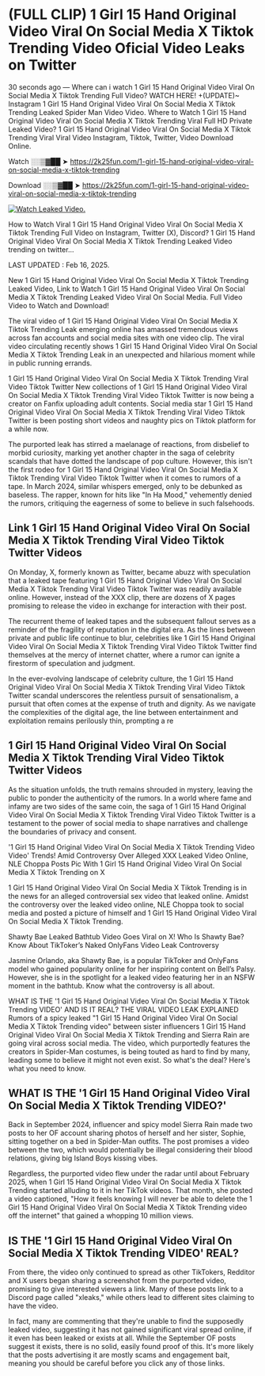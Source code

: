 # (FULL CLIP) 1 Girl 15 Hand Original Video Viral On Social Media X Tiktok Trending Video Oficial Video Leaks on Twitter

30 seconds ago — Where can i watch 1 Girl 15 Hand Original Video Viral On Social Media X Tiktok Trending Full Video? WATCH HERE! +(UPDATE)~ Instagram 1 Girl 15 Hand Original Video Viral On Social Media X Tiktok Trending Leaked Spider Man Video Video. Where to Watch 1 Girl 15 Hand Original Video Viral On Social Media X Tiktok Trending Viral Full HD Private Leaked Video? 1 Girl 15 Hand Original Video Viral On Social Media X Tiktok Trending Viral Viral Video Instagram, Tiktok, Twitter, Video Download Online.

Watch ░░▒▓██ ➤ https://2k25fun.com/1-girl-15-hand-original-video-viral-on-social-media-x-tiktok-trending

Download ░░▒▓██ ➤ https://2k25fun.com/1-girl-15-hand-original-video-viral-on-social-media-x-tiktok-trending

[![Watch Leaked Video.](https://miro.medium.com/v2/resize:fit:828/format:webp/1*cilzJN44JGOrTw9NJCrNHA.gif "Watch Leaked Video")](https://2k25fun.com/1-girl-15-hand-original-video-viral-on-social-media-x-tiktok-trending)

How to Watch Viral 1 Girl 15 Hand Original Video Viral On Social Media X Tiktok Trending Full Video on Instagram, Twitter (X), Discord? 1 Girl 15 Hand Original Video Viral On Social Media X Tiktok Trending Leaked Video trending on twitter...

LAST UPDATED : Feb 16, 2025.

New 1 Girl 15 Hand Original Video Viral On Social Media X Tiktok Trending Leaked Video, Link to Watch 1 Girl 15 Hand Original Video Viral On Social Media X Tiktok Trending Leaked Video Viral On Social Media. Full Video Video to Watch and Download!

The viral video of 1 Girl 15 Hand Original Video Viral On Social Media X Tiktok Trending Leak emerging online has amassed tremendous views across fan accounts and social media sites with one video clip. The viral video circulating recently shows 1 Girl 15 Hand Original Video Viral On Social Media X Tiktok Trending Leak in an unexpected and hilarious moment while in public running errands.

1 Girl 15 Hand Original Video Viral On Social Media X Tiktok Trending Viral Video Tiktok Twitter New collections of 1 Girl 15 Hand Original Video Viral On Social Media X Tiktok Trending Viral Video Tiktok Twitter is now being a creator on Fanfix uploading adult contents. Social media star 1 Girl 15 Hand Original Video Viral On Social Media X Tiktok Trending Viral Video Tiktok Twitter is been posting short videos and naughty pics on Tiktok platform for a while now.

The purported leak has stirred a maelanage of reactions, from disbelief to morbid curiosity, marking yet another chapter in the saga of celebrity scandals that have dotted the landscape of pop culture. However, this isn't the first rodeo for 1 Girl 15 Hand Original Video Viral On Social Media X Tiktok Trending Viral Video Tiktok Twitter when it comes to rumors of a tape. In March 2024, similar whispers emerged, only to be debunked as baseless. The rapper, known for hits like "In Ha Mood," vehemently denied the rumors, critiquing the eagerness of some to believe in such falsehoods.

## Link 1 Girl 15 Hand Original Video Viral On Social Media X Tiktok Trending Viral Video Tiktok Twitter Videos

On Monday, X, formerly known as Twitter, became abuzz with speculation that a leaked tape featuring 1 Girl 15 Hand Original Video Viral On Social Media X Tiktok Trending Viral Video Tiktok Twitter was readily available online. However, instead of the XXX clip, there are dozens of X pages promising to release the video in exchange for interaction with their post.

The recurrent theme of leaked tapes and the subsequent fallout serves as a reminder of the fragility of reputation in the digital era. As the lines between private and public life continue to blur, celebrities like 1 Girl 15 Hand Original Video Viral On Social Media X Tiktok Trending Viral Video Tiktok Twitter find themselves at the mercy of internet chatter, where a rumor can ignite a firestorm of speculation and judgment.

In the ever-evolving landscape of celebrity culture, the 1 Girl 15 Hand Original Video Viral On Social Media X Tiktok Trending Viral Video Tiktok Twitter scandal underscores the relentless pursuit of sensationalism, a pursuit that often comes at the expense of truth and dignity. As we navigate the complexities of the digital age, the line between entertainment and exploitation remains perilously thin, prompting a re

##  1 Girl 15 Hand Original Video Viral On Social Media X Tiktok Trending Viral Video Tiktok Twitter Videos

As the situation unfolds, the truth remains shrouded in mystery, leaving the public to ponder the authenticity of the rumors. In a world where fame and infamy are two sides of the same coin, the saga of 1 Girl 15 Hand Original Video Viral On Social Media X Tiktok Trending Viral Video Tiktok Twitter is a testament to the power of social media to shape narratives and challenge the boundaries of privacy and consent.

'1 Girl 15 Hand Original Video Viral On Social Media X Tiktok Trending Video Video' Trends! Amid Controversy Over Alleged XXX Leaked Video Online, NLE Choppa Posts Pic With 1 Girl 15 Hand Original Video Viral On Social Media X Tiktok Trending on X

1 Girl 15 Hand Original Video Viral On Social Media X Tiktok Trending is in the news for an alleged controversial sex video that leaked online. Amidst the controversy over the leaked video online, NLE Choppa took to social media and posted a picture of himself and 1 Girl 15 Hand Original Video Viral On Social Media X Tiktok Trending.

Shawty Bae Leaked Bathtub Video Goes Viral on X! Who Is Shawty Bae? Know About TikToker’s Naked OnlyFans Video Leak Controversy

Jasmine Orlando, aka Shawty Bae, is a popular TikToker and OnlyFans model who gained popularity online for her inspiring content on Bell’s Palsy. However, she is in the spotlight for a leaked video featuring her in an NSFW moment in the bathtub. Know what the controversy is all about.

WHAT IS THE '1 Girl 15 Hand Original Video Viral On Social Media X Tiktok Trending VIDEO' AND IS IT REAL? THE VIRAL VIDEO LEAK EXPLAINED Rumors of a spicy leaked "1 Girl 15 Hand Original Video Viral On Social Media X Tiktok Trending video" between sister influencers 1 Girl 15 Hand Original Video Viral On Social Media X Tiktok Trending and Sierra Rain are going viral across social media. The video, which purportedly features the creators in Spider-Man costumes, is being touted as hard to find by many, leading some to believe it might not even exist. So what's the deal? Here's what you need to know.

## WHAT IS THE '1 Girl 15 Hand Original Video Viral On Social Media X Tiktok Trending VIDEO?'

Back in September 2024, influencer and spicy model Sierra Rain made two posts to her OF account sharing photos of herself and her sister, Sophie, sitting together on a bed in Spider-Man outfits. The post promises a video between the two, which would potentially be illegal considering their blood relations, giving big Island Boys kissing vibes.

Regardless, the purported video flew under the radar until about February 2025, when 1 Girl 15 Hand Original Video Viral On Social Media X Tiktok Trending started alluding to it in her TikTok videos. That month, she posted a video captioned, "How it feels knowing I will never be able to delete the 1 Girl 15 Hand Original Video Viral On Social Media X Tiktok Trending video off the internet" that gained a whopping 10 million views.

## IS THE '1 Girl 15 Hand Original Video Viral On Social Media X Tiktok Trending VIDEO' REAL?

From there, the video only continued to spread as other TikTokers, Redditor and X users began sharing a screenshot from the purported video, promising to give interested viewers a link. Many of these posts link to a Discord page called "xleaks," while others lead to different sites claiming to have the video.

In fact, many are commenting that they're unable to find the supposedly leaked video, suggesting it has not gained significant viral spread online, if it even has been leaked or exists at all. While the September OF posts suggest it exists, there is no solid, easily found proof of this. It's more likely that the posts advertising it are mostly scams and engagement bait, meaning you should be careful before you click any of those links.